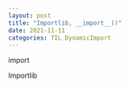 ```yaml
---
layout: post
title: "Importlib, __import__()"
date: 2021-11-11
categories: TIL DynamicImport
---
```


import

Importlib


